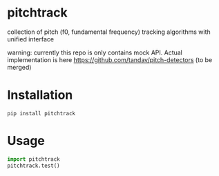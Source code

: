 # pitchtrack
collection of pitch (f0, fundamental frequency) tracking algorithms with unified interface

warning: currently this repo is only contains mock API. Actual implementation is here https://github.com/tandav/pitch-detectors (to be merged)

# Installation

```shell
pip install pitchtrack
```

# Usage

```python
import pitchtrack
pitchtrack.test()
```
